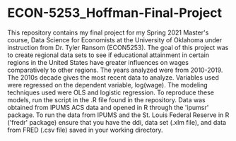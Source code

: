 # ECON-5253_Hoffman-Final-Project
This repository contains my final project for my Spring 2021 Master's course, Data Science for Economists at the University of Oklahoma under instruction from Dr. Tyler Ransom (ECON5253). The goal of this project was to create regional data sets to see if educational attainment in certain regions in the United States have greater influences on wages comparatively to other regions. The years analyzed were from 2010-2019. The 2010s decade gives the most recent data to analyze. Variables used were regressed on the dependent variable, log(wage). The modeling techniques used were OLS and logistic regression. To reproduce these models, run the script in the .R file found in the repository. Data was obtained from IPUMS ACS data and opened in R through the 'ipumsr' package. To run the data from IPUMS and the St. Louis Federal Reserve in R ('fredr' package) ensure that you have the ddi, data set (.xlm file), and data from FRED (.csv file) saved in your working directory.
